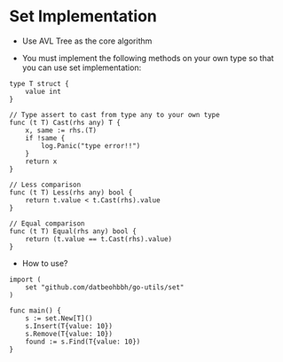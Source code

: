 # Set Implementation

- Use AVL Tree as the core algorithm

- You must implement the following methods on your own type so that you can use set implementation:

```golang
type T struct {
	value int
}

// Type assert to cast from type any to your own type
func (t T) Cast(rhs any) T {
	x, same := rhs.(T)
	if !same {
		log.Panic("type error!!")
	}
	return x
}

// Less comparison
func (t T) Less(rhs any) bool {
	return t.value < t.Cast(rhs).value
}

// Equal comparison
func (t T) Equal(rhs any) bool {
	return (t.value == t.Cast(rhs).value)
}
```

- How to use?

```golang
import (
	set "github.com/datbeohbbh/go-utils/set"
)

func main() {
	s := set.New[T]()
	s.Insert(T{value: 10})
	s.Remove(T{value: 10})
	found := s.Find(T{value: 10})
}
```